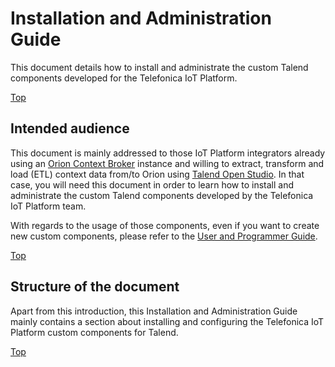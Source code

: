 # <a name="top"></a>Installation and Administration Guide
This document details how to install and administrate the custom Talend components developed for the Telefonica IoT Platform.

[Top](#top)

## Intended audience
This document is mainly addressed to those IoT Platform integrators already using an [Orion Context Broker](https://github.com/telefonicaid/fiware-orion) instance and willing to extract, transform and load (ETL) context data from/to Orion using [Talend Open Studio](https://www.talend.com/products/talend-open-studio). In that case, you will need this document in order to learn how to install and administrate the custom Talend components developed by the Telefonica IoT Platform team.

With regards to the usage of those components, even if you want to create new custom components, please refer to the [User and Programmer Guide](../user_and_programmer_guide/introduction.md).

[Top](#top)

## Structure of the document
Apart from this introduction, this Installation and Administration Guide mainly contains a section about installing and configuring the Telefonica IoT Platform custom components for Talend.

[Top](#top)
